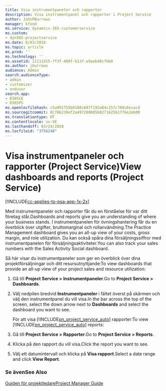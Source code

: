 ```yaml
---
title: Visa instrumentpaneler och rapporter
description: Visa instrumentpanel och rapporter i Project Service
author: JohnPBurrows
manager: kfend
ms.service: dynamics-365-customerservice
ms.custom:
- dyn365-projectservice
ms.date: 8/03/2018
ms.topic: article
ms.prod: ''
ms.technology: ''
ms.assetid: 11111d15-7f3f-408f-b13f-e9aeb40cfbb0
ms.author: jburrows
audience: Admin
search.audienceType:
- admin
- customizer
- enduser
search.app:
- D365CE
- D365PS
ms.openlocfilehash: c5a991755b6180c687f192a04c157c780c6ecacd
ms.sourcegitcommit: 8c786230ef2a497280885b827162561776e2eb00
ms.translationtype: HT
ms.contentlocale: sv-SE
ms.lasthandoff: 03/24/2020
ms.locfileid: "3756248"
---
```

# <a name="view-dashboards-and-reports-project-service"></a><span data-ttu-id="ab0bb-103">Visa instrumentpaneler och rapporter (Project Service)</span><span class="sxs-lookup"><span data-stu-id="ab0bb-103">View dashboards and reports (Project Service)</span></span>

[!INCLUDE[cc-applies-to-psa-app-1x-2x](../includes/cc-applies-to-psa-app-1x-2x.md)]

<span data-ttu-id="ab0bb-104">Med instrumentpaneler och rapporter får du en förståelse för var ditt företag står.</span><span class="sxs-lookup"><span data-stu-id="ab0bb-104">Dashboards and reports give you an understanding of where your business stands.</span></span> <span data-ttu-id="ab0bb-105">I instrumentpanelen för övningshantering får du en överblick över utgifter, bruttomarginal och rollanvändning.</span><span class="sxs-lookup"><span data-stu-id="ab0bb-105">The Practice Management dashboard gives you an all-up view of your costs, gross margin, and role utilization.</span></span> <span data-ttu-id="ab0bb-106">Du kan också spåra dina försäljningssiffror med instrumentpanelen för försäljningsaktiviteter.</span><span class="sxs-lookup"><span data-stu-id="ab0bb-106">You can also track your sales numbers with the Sales Activity Social dashboard.</span></span>  
  
 <span data-ttu-id="ab0bb-107">Så här visar du instrumentpaneler som ger en överblick över dina projektförsäljningar och ditt resursutnyttjande:</span><span class="sxs-lookup"><span data-stu-id="ab0bb-107">To view dashboards that provide an all-up view of your project sales and resource utilization:</span></span>  
  
1. <span data-ttu-id="ab0bb-108">Gå till **Project Service > Instrumentpaneler**.</span><span class="sxs-lookup"><span data-stu-id="ab0bb-108">Go to **Project Service > Dashboards**.</span></span>  
  
2. <span data-ttu-id="ab0bb-109">Välj nedpilen bredvid **Instrumentpaneler** i fältet överst på skärmen och välj den instrumentpanel du vill visa.</span><span class="sxs-lookup"><span data-stu-id="ab0bb-109">In the bar across the top of the screen, select the down arrow next to **Dashboards** and select the dashboard you want to see.</span></span>  
  
   <span data-ttu-id="ab0bb-110">För att visa [!INCLUDE[pn_project_service_auto](../includes/pn-project-service-auto.md)] rapporter:</span><span class="sxs-lookup"><span data-stu-id="ab0bb-110">To view [!INCLUDE[pn_project_service_auto](../includes/pn-project-service-auto.md)] reports:</span></span>  
  
3. <span data-ttu-id="ab0bb-111">Gå till **Project Service > Rapporter**.</span><span class="sxs-lookup"><span data-stu-id="ab0bb-111">Go to **Project Service > Reports**.</span></span>  
  
4. <span data-ttu-id="ab0bb-112">Klicka på den rapport du vill visa.</span><span class="sxs-lookup"><span data-stu-id="ab0bb-112">Click the report you want to see.</span></span>  
  
5. <span data-ttu-id="ab0bb-113">Välj ett datumintervall och klicka på **Visa rapport**.</span><span class="sxs-lookup"><span data-stu-id="ab0bb-113">Select a date range and click **View Report**.</span></span>  
  
### <a name="see-also"></a><span data-ttu-id="ab0bb-114">Se även</span><span class="sxs-lookup"><span data-stu-id="ab0bb-114">See Also</span></span>  
 [<span data-ttu-id="ab0bb-115">Guiden för projektledare</span><span class="sxs-lookup"><span data-stu-id="ab0bb-115">Project Manager Guide</span></span>](../project-service/project-manager-guide.md)
